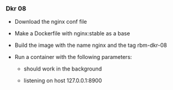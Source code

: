 ### Dkr 08

- Download the nginx conf file

- Make a Dockerfile with nginx:stable as a base

- Build the image with the name nginx and the tag rbm-dkr-08 

- Run a container with the following parameters:
  
  - should work in the background
 
  - listening on host 127.0.0.1:8900

